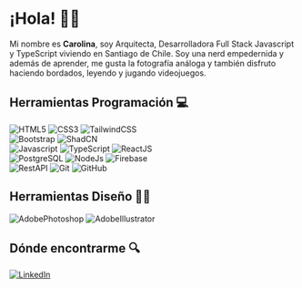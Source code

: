 # ¡Hola! 👋🏽

Mi nombre es **Carolina**, soy Arquitecta, Desarrolladora Full Stack Javascript y TypeScript viviendo en Santiago de Chile. Soy una nerd empedernida y además de aprender, me gusta la fotografía análoga y también disfruto haciendo bordados, leyendo y jugando videojuegos.

## Herramientas Programación 💻

![HTML5](https://img.shields.io/badge/HTML5-grey?style=for-the-badge&logo=html5)
![CSS3](https://img.shields.io/badge/CSS3-grey?style=for-the-badge&logo=css3)
![TailwindCSS](https://img.shields.io/badge/Tailwind-grey?style=for-the-badge&logo=tailwindCSS)   
![Bootstrap](https://img.shields.io/badge/Bootstrap-grey?style=for-the-badge&logo=bootstrap)
![ShadCN](https://img.shields.io/badge/ShadCN-grey?style=for-the-badge&logo=shadcn)  
![Javascript](https://img.shields.io/badge/Javascript-grey?style=for-the-badge&logo=javascript)
![TypeScript](https://img.shields.io/badge/TypeScript-grey?style=for-the-badge&logo=typescript)
![ReactJS](https://img.shields.io/badge/ReactJS-grey?style=for-the-badge&logo=react)  
![PostgreSQL](https://img.shields.io/badge/PostgreSQL-grey?style=for-the-badge&logo=postgresql)
![NodeJs](https://img.shields.io/badge/NodeJS-grey?style=for-the-badge&logo=node)
![Firebase](https://img.shields.io/badge/Firebase-grey?style=for-the-badge&logo=firebase)  
![RestAPI](https://img.shields.io/badge/RestAPI-grey?style=for-the-badge&logo=api)
![Git](https://img.shields.io/badge/Git-grey?style=for-the-badge&logo=git)
![GitHub](https://img.shields.io/badge/GitHub-grey?style=for-the-badge&logo=github)  

## Herramientas Diseño ✍🏽

![AdobePhotoshop](https://img.shields.io/badge/Photoshop-grey?style=for-the-badge&logo=adobephotoshop)
![AdobeIllustrator](https://img.shields.io/badge/Illustrator-grey?style=for-the-badge&logo=adobeillustrator)

## Dónde encontrarme 🔍

[![LinkedIn](https://img.shields.io/badge/LinkedIn-grey?style=for-the-badge&logo=linkedin)](https://www.linkedin.com/in/carolinalunasfarah/)



